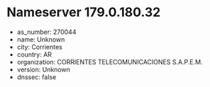 # Nameserver 179.0.180.32

* as_number: 270044
* name: Unknown
* city: Corrientes
* country: AR
* organization: CORRIENTES TELECOMUNICACIONES S.A.P.E.M.
* version: Unknown
* dnssec: false
